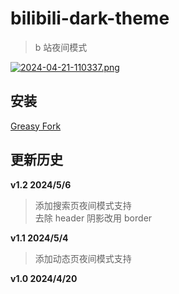 # bilibili-dark-theme

> b 站夜间模式

[![2024-04-21-110337.png](https://i.postimg.cc/jdnjpg0X/2024-04-21-110337.png)](https://postimg.cc/0bxxmCNM)

## 安装

[Greasy Fork](https://greasyfork.org/zh-CN/scripts/493049-bilibili-dark-theme)

## 更新历史

**v1.2 2024/5/6**

> 添加搜索页夜间模式支持  
> 去除 header 阴影改用 border

**v1.1 2024/5/4**

> 添加动态页夜间模式支持

**v1.0 2024/4/20**
